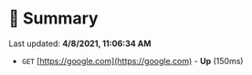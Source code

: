 # 📖 Summary
Last updated: **4/8/2021, 11:06:34 AM**

- `GET` [https://google.com](https://google.com) - **Up** (150ms)
